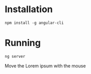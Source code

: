 Installation
=====

    npm install -g angular-cli


Running
=====

    ng server


Move the Lorem ipsum with the mouse

